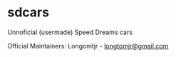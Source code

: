 sdcars
======

Unnoficial (usermade) Speed Dreams cars

Official Maintainers:
	Longomtjr - longtomjr@gmail.com
